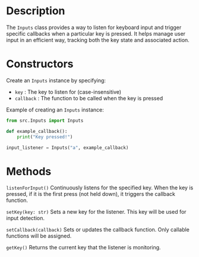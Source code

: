 # Description

The `Inputs` class provides a way to listen for keyboard input and trigger specific callbacks when a particular key is pressed. It helps manage user input in an efficient way, tracking both the key state and associated action.

# Constructors

Create an `Inputs` instance by specifying:
- `key` : The key to listen for (case-insensitive)
- `callback` : The function to be called when the key is pressed

Example of creating an `Inputs` instance:
```python
from src.Inputs import Inputs

def example_callback():
    print("Key pressed!")

input_listener = Inputs("a", example_callback)
```

# Methods

`listenForInput()`
Continuously listens for the specified key. When the key is pressed, if it is the first press (not held down), it triggers the callback function.

`setKey(key: str)`
Sets a new key for the listener. This key will be used for input detection.

`setCallback(callback)`
Sets or updates the callback function. Only callable functions will be assigned.

`getKey()`
Returns the current key that the listener is monitoring.